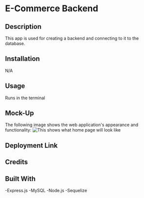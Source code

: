 # E-Commerce Backend



## Description

This app is used for creating a backend and connecting to it to the database.

## Installation

N/A

## Usage

Runs in the terminal

## Mock-Up

The following image shows the web application's appearance and functionality: 
![This shows what home page will look like](./assets/images/)

## Deployment Link



## Credits



## Built With

-Express.js
-MySQL
-Node.js
-Sequelize
